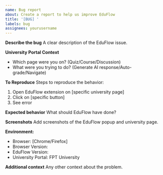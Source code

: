 ```yaml
---
name: Bug report
about: Create a report to help us improve EduFlow
title: '[BUG] '
labels: bug
assignees: yourusername
---
```


**Describe the bug**
A clear description of the EduFlow issue.

**University Portal Context**
- Which page were you on? (Quiz/Course/Discussion)
- What were you trying to do? (Generate AI response/Auto-grade/Navigate)

**To Reproduce**
Steps to reproduce the behavior:
1. Open EduFlow extension on [specific university page]
2. Click on [specific button]
3. See error

**Expected behavior**
What should EduFlow have done?

**Screenshots**
Add screenshots of the EduFlow popup and university page.

**Environment:**
- Browser: [Chrome/Firefox]
- Browser Version:
- EduFlow Version:
- University Portal: FPT University

**Additional context**
Any other context about the problem.
